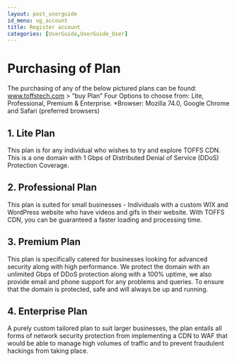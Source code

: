 ```yaml
---
layout: post_userguide
id_menu: ug_account
title: Register account
categories: [UserGuide,UserGuide_User]
---
```

# Purchasing of Plan 

The purchasing of any of the below pictured plans can be found: www.toffstech.com > “buy Plan”
Four Options to choose from: Lite, Professional, Premium & Enterprise. 
*Browser: Mozilla 74.0, Google Chrome and Safari (preferred browsers) 



## 1. Lite Plan 
This plan is for any individual who wishes to try and explore TOFFS CDN. This is a one domain with 1 Gbps of Distributed Denial of Service (DDoS) Protection Coverage. 

## 2. Professional Plan 

This plan is suited for small businesses - Individuals with a custom WIX and WordPress website who have videos and gifs in their website. With TOFFS CDN, you can be guaranteed a faster loading and processing time. 


## 3. Premium Plan 
This plan is specifically catered for businesses looking for advanced security along with high performance. We protect the domain with an unlimited Gbps of DDoS protection along with a 100% uptime, we also provide email and phone support for any problems and queries. To ensure that the domain is protected, safe and will always be up and running.


## 4. Enterprise Plan 
A purely custom tailored plan to suit larger businesses, the plan entails all forms of network security protection from implementing a CDN to WAF that would be able to manage high volumes of traffic and to prevent fraudulent hackings from taking place. 
